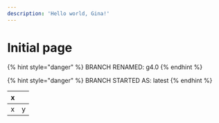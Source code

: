 ```yaml
---
description: 'Hello world, Gina!'
---
```


# Initial page





{% hint style="danger" %}
BRANCH RENAMED: g4.0
{% endhint %}

{% hint style="danger" %}
BRANCH STARTED AS: latest
{% endhint %}

| x |  |
| :--- | :--- |
| x | y |




